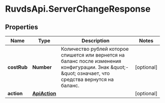 # RuvdsApi.ServerChangeResponse

## Properties

Name | Type | Description | Notes
------------ | ------------- | ------------- | -------------
**costRub** | **Number** | Количество рублей которое спишется или вернется на баланс после изменения конфигурации. Знак \&quot;-\&quot; означает, что средства вернутся на баланс. | [optional] 
**action** | [**ApiAction**](ApiAction.md) |  | [optional] 


